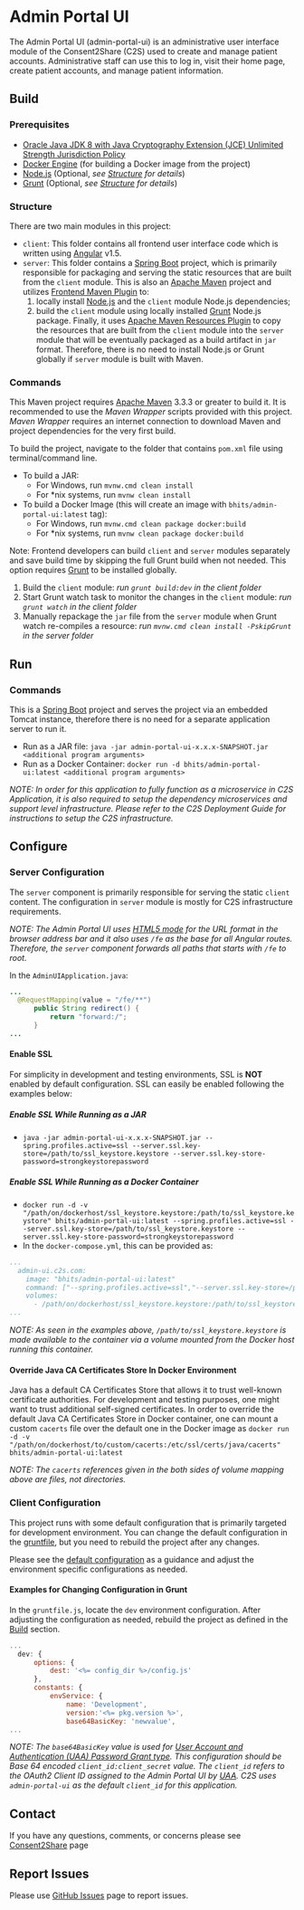 # Admin Portal UI

The Admin Portal UI (admin-portal-ui) is an administrative user interface module of the Consent2Share (C2S) used to create and manage patient accounts. Administrative staff can use this to log in, visit their home page, create patient accounts, and manage patient information.

## Build

### Prerequisites

+ [Oracle Java JDK 8 with Java Cryptography Extension (JCE) Unlimited Strength Jurisdiction Policy](http://www.oracle.com/technetwork/java/javase/downloads/index.html)
+ [Docker Engine](https://docs.docker.com/engine/installation/) (for building a Docker image from the project)
+ [Node.js](https://nodejs.org/en/) (Optional, *see [Structure](#structure) for details*)
+ [Grunt](http://gruntjs.com/getting-started) (Optional, *see [Structure](#structure) for details*)

### Structure

There are two main modules in this project:

+ `client`: This folder contains all frontend user interface code which is written using [Angular](https://angularjs.org/) v1.5.
+ `server`: This folder contains a [Spring Boot](http://projects.spring.io/spring-boot/) project, which is primarily responsible for packaging and serving the static resources that are built from the `client` module. This is also an [Apache Maven](https://maven.apache.org/) project and utilizes [Frontend Maven Plugin](https://github.com/eirslett/frontend-maven-plugin) to: 
    1. locally install [Node.js](https://nodejs.org/en/) and the `client` module Node.js dependencies; 
    2. build the `client` module using locally installed [Grunt](http://gruntjs.com/) Node.js package. Finally, it uses [Apache Maven Resources Plugin](https://maven.apache.org/plugins/maven-resources-plugin/) to copy the resources that are built from the `client` module into the `server` module that will be eventually packaged as a build artifact in `jar` format. Therefore, there is no need to install Node.js or Grunt globally if `server` module is built with Maven.

### Commands

This Maven project requires [Apache Maven](https://maven.apache.org/) 3.3.3 or greater to build it. It is recommended to use the *Maven Wrapper* scripts provided with this project. *Maven Wrapper* requires an internet connection to download Maven and project dependencies for the very first build.

To build the project, navigate to the folder that contains `pom.xml` file using terminal/command line.

+ To build a JAR:
    + For Windows, run `mvnw.cmd clean install`
    + For *nix systems, run `mvnw clean install`
+ To build a Docker Image (this will create an image with `bhits/admin-portal-ui:latest` tag):
    + For Windows, run `mvnw.cmd clean package docker:build`
    + For *nix systems, run `mvnw clean package docker:build`

Note: Frontend developers can build `client` and `server` modules separately and save build time by skipping the full Grunt build when not needed. This option requires [Grunt](http://gruntjs.com/) to be installed globally.
  
1. Build the `client` module: *run `grunt build:dev` in the client folder*
2. Start Grunt watch task to monitor the changes in the `client` module: *run `grunt watch` in the client folder*
3. Manually repackage the `jar` file from the `server` module when Grunt watch re-compiles a resource: *run `mvnw.cmd clean install -PskipGrunt` in the server folder*

## Run

### Commands

This is a [Spring Boot](https://projects.spring.io/spring-boot/) project and serves the project via an embedded Tomcat instance, therefore there is no need for a separate application server to run it.

+ Run as a JAR file: `java -jar admin-portal-ui-x.x.x-SNAPSHOT.jar <additional program arguments>`
+ Run as a Docker Container: `docker run -d bhits/admin-portal-ui:latest <additional program arguments>`

*NOTE: In order for this application to fully function as a microservice in C2S Application, it is also required to setup the dependency microservices and support level infrastructure. Please refer to the C2S Deployment Guide for instructions to setup the C2S infrastructure.*

## Configure

### Server Configuration

The `server` component is primarily responsible for serving the static `client` content. The configuration in `server` module is mostly for C2S infrastructure requirements.

*NOTE: The Admin Portal UI uses [HTML5 mode](https://docs.angularjs.org/guide/$location#html5-mode) for the URL format in the browser address bar and it also uses `/fe` as the base for all Angular routes. Therefore, the `server` component forwards all paths that starts with `/fe` to root.*

In the `AdminUIApplication.java`:
```java
...
  @RequestMapping(value = "/fe/**")
      public String redirect() {
          return "forward:/";
      }
...
```

#### Enable SSL

For simplicity in development and testing environments, SSL is **NOT** enabled by default configuration. SSL can easily be enabled following the examples below:

##### Enable SSL While Running as a JAR

+ `java -jar admin-portal-ui-x.x.x-SNAPSHOT.jar --spring.profiles.active=ssl --server.ssl.key-store=/path/to/ssl_keystore.keystore --server.ssl.key-store-password=strongkeystorepassword`

##### Enable SSL While Running as a Docker Container

+ `docker run -d -v "/path/on/dockerhost/ssl_keystore.keystore:/path/to/ssl_keystore.keystore" bhits/admin-portal-ui:latest --spring.profiles.active=ssl --server.ssl.key-store=/path/to/ssl_keystore.keystore --server.ssl.key-store-password=strongkeystorepassword`
+ In the `docker-compose.yml`, this can be provided as:
```yml
...
  admin-ui.c2s.com:
    image: "bhits/admin-portal-ui:latest"
    command: ["--spring.profiles.active=ssl","--server.ssl.key-store=/path/to/ssl_keystore.keystore", "--server.ssl.key-store-password=strongkeystorepassword"]
    volumes:
      - /path/on/dockerhost/ssl_keystore.keystore:/path/to/ssl_keystore.keystore
...
```

*NOTE: As seen in the examples above, `/path/to/ssl_keystore.keystore` is made available to the container via a volume mounted from the Docker host running this container.*

#### Override Java CA Certificates Store In Docker Environment

Java has a default CA Certificates Store that allows it to trust well-known certificate authorities. For development and testing purposes, one might want to trust additional self-signed certificates. In order to override the default Java CA Certificates Store in Docker container, one can mount a custom `cacerts` file over the default one in the Docker image as `docker run -d -v "/path/on/dockerhost/to/custom/cacerts:/etc/ssl/certs/java/cacerts" bhits/admin-portal-ui:latest`

*NOTE: The `cacerts` references given in the both sides of volume mapping above are files, not directories.*

### Client Configuration

This project runs with some default configuration that is primarily targeted for development environment. You can change the default configuration in the [gruntfile](client/gruntfile.js), but you need to rebuild the project after any changes.

Please see the [default configuration](client/gruntfile.js) as a guidance and adjust the environment specific configurations as needed.

#### Examples for Changing Configuration in Grunt

In the `gruntfile.js`, locate the `dev` environment configuration. After adjusting the configuration as needed, rebuild the project as defined in the [Build](#build) section.

```js
...
  dev: {
      options: {
          dest: '<%= config_dir %>/config.js'
      },
      constants: {
          envService: {
              name: 'Development',
              version:'<%= pkg.version %>',
              base64BasicKey: 'newvalue',
...
```

*NOTE: The `base64BasicKey` value is used for [User Account and Authentication (UAA) Password Grant type](http://docs.cloudfoundry.org/api/uaa/#password-grant). This configuration should be Base 64 encoded `client_id:client_secret` value. The `client_id` refers to the OAuth2 Client ID assigned to the Admin Portal UI by [UAA](https://docs.cloudfoundry.org/concepts/architecture/uaa.html). C2S uses `admin-portal-ui` as the default `client_id` for this application.*

[//]: # (## API Documentation)

[//]: # (## Notes)

[//]: # (## Contribute)

## Contact
If you have any questions, comments, or concerns please see [Consent2Share](../../contact) page

## Report Issues
Please use [GitHub Issues](https://github.com/bhits/admin-portal-ui/issues) page to report issues.

[//]: # (License)